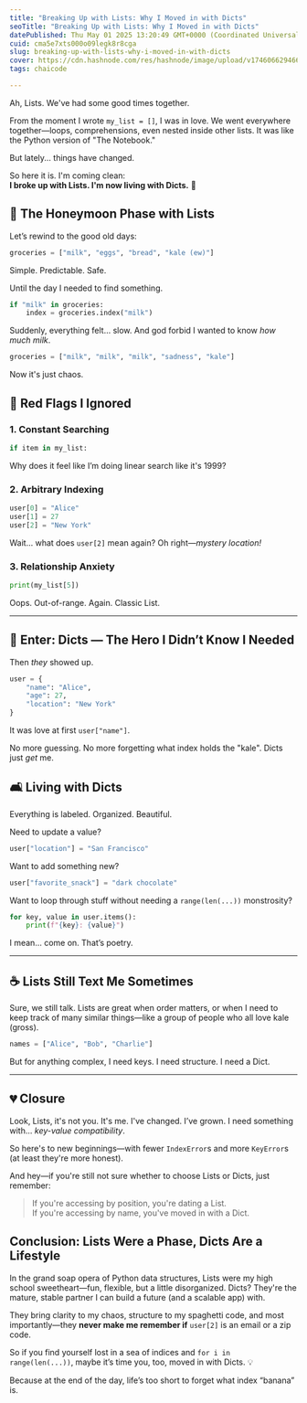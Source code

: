 ```yaml
---
title: "Breaking Up with Lists: Why I Moved in with Dicts"
seoTitle: "Breaking Up with Lists: Why I Moved in with Dicts"
datePublished: Thu May 01 2025 13:20:49 GMT+0000 (Coordinated Universal Time)
cuid: cma5e7xts000o09legk8r8cga
slug: breaking-up-with-lists-why-i-moved-in-with-dicts
cover: https://cdn.hashnode.com/res/hashnode/image/upload/v1746066294664/096193cc-72cb-41fd-b5bb-c0fc7621abc9.png
tags: chaicode

---
```


Ah, Lists. We've had some good times together.

From the moment I wrote `my_list = []`, I was in love. We went everywhere together—loops, comprehensions, even nested inside other lists. It was like the Python version of "The Notebook."

But lately... things have changed.

So here it is. I'm coming clean:  
**I broke up with Lists. I'm now living with Dicts.** 🫣

## 🐍 The Honeymoon Phase with Lists

Let’s rewind to the good old days:

```python
groceries = ["milk", "eggs", "bread", "kale (ew)"]
```

Simple. Predictable. Safe.

Until the day I needed to find something.

```python
if "milk" in groceries:
    index = groceries.index("milk")
```

Suddenly, everything felt... slow. And god forbid I wanted to know *how much milk*.

```python
groceries = ["milk", "milk", "milk", "sadness", "kale"]
```

Now it's just chaos.

## 🚩 Red Flags I Ignored

### 1\. Constant Searching

```python
if item in my_list:
```

Why does it feel like I’m doing linear search like it's 1999?

### 2\. Arbitrary Indexing

```python
user[0] = "Alice"
user[1] = 27
user[2] = "New York"
```

Wait... what does `user[2]` mean again? Oh right—*mystery location!*

### 3\. Relationship Anxiety

```python
print(my_list[5])
```

Oops. Out-of-range. Again. Classic List.

---

## 🦸 Enter: Dicts — The Hero I Didn’t Know I Needed

Then *they* showed up.

```python
user = {
    "name": "Alice",
    "age": 27,
    "location": "New York"
}
```

It was love at first `user["name"]`.

No more guessing. No more forgetting what index holds the "kale". Dicts just *get* me.

## 🛋️ Living with Dicts

Everything is labeled. Organized. Beautiful.

Need to update a value?

```python
user["location"] = "San Francisco"
```

Want to add something new?

```python
user["favorite_snack"] = "dark chocolate"
```

Want to loop through stuff without needing a `range(len(...))` monstrosity?

```python
for key, value in user.items():
    print(f"{key}: {value}")
```

I mean... come on. That’s poetry.

---

## ☕ Lists Still Text Me Sometimes

Sure, we still talk. Lists are great when order matters, or when I need to keep track of many similar things—like a group of people who all love kale (gross).

```python
names = ["Alice", "Bob", "Charlie"]
```

But for anything complex, I need keys. I need structure. I need a Dict.

---

## 💔 Closure

Look, Lists, it's not you. It's me. I've changed. I’ve grown. I need something with... *key-value compatibility*.

So here's to new beginnings—with fewer `IndexError`s and more `KeyError`s (at least they're more honest).

And hey—if you're still not sure whether to choose Lists or Dicts, just remember:

> If you're accessing by position, you're dating a List.  
> If you're accessing by name, you've moved in with a Dict.

## Conclusion: Lists Were a Phase, Dicts Are a Lifestyle

In the grand soap opera of Python data structures, Lists were my high school sweetheart—fun, flexible, but a little disorganized. Dicts? They're the mature, stable partner I can build a future (and a scalable app) with.

They bring clarity to my chaos, structure to my spaghetti code, and most importantly—they **never make me remember if** `user[2]` is an email or a zip code.

So if you find yourself lost in a sea of indices and `for i in range(len(...))`, maybe it’s time you, too, moved in with Dicts. 💡

Because at the end of the day, life’s too short to forget what index “banana” is.